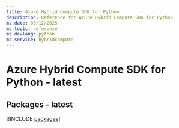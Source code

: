 ```yaml
---
title: Azure Hybrid Compute SDK for Python
description: Reference for Azure Hybrid Compute SDK for Python
ms.date: 03/12/2025
ms.topic: reference
ms.devlang: python
ms.service: hybridcompute
---
```

# Azure Hybrid Compute SDK for Python - latest
## Packages - latest
[!INCLUDE [packages](hybrid-compute-index.md)]